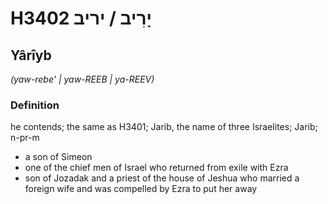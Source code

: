 # H3402 יָרִיב / יריב

## Yârîyb

_(yaw-rebe' | yaw-REEB | ya-REEV)_

### Definition

he contends; the same as H3401; Jarib, the name of three Israelites; Jarib; n-pr-m

- a son of Simeon
- one of the chief men of Israel who returned from exile with Ezra
- son of Jozadak and a priest of the house of Jeshua who married a foreign wife and was compelled by Ezra to put her away

